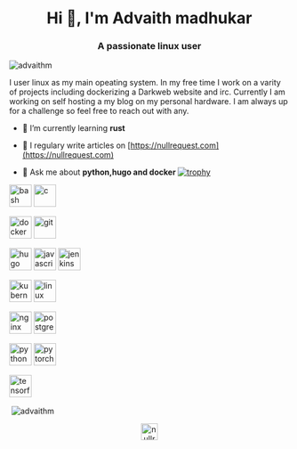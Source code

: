 <h1 align="center">Hi 👋, I'm Advaith madhukar</h1>
<h3 align="center">A passionate linux user</h3>

<p align="left"> <img src="https://komarev.com/ghpvc/?username=advaithm" alt="advaithm" /> </p>
I user linux as my main opeating system. In my free time I work on a varity of projects including dockerizing a Darkweb website and irc. Currently I am working on self hosting a my blog on my personal hardware. I am always up for a challenge so feel free to reach out with any. 

- 🌱 I’m currently learning **rust**

- 📝 I regulary write articles on [https://nullrequest.com](https://nullrequest.com)

- 💬 Ask me about **python,hugo and docker**
[![trophy](https://github-profile-trophy.vercel.app/?username=advaithm&theme=onedark)](https://github.com/ryo-ma/github-profile-trophy)
<p align="left"><img src="https://www.vectorlogo.zone/logos/gnu_bash/gnu_bash-icon.svg" alt="bash" width="40" height="40"/> <img src="https://devicons.github.io/devicon/devicon.git/icons/c/c-original.svg" alt="c" width="40" height="40"/> 

<img src="https://devicons.github.io/devicon/devicon.git/icons/docker/docker-original-wordmark.svg" alt="docker" width="40" height="40"/> <img src="https://www.vectorlogo.zone/logos/git-scm/git-scm-icon.svg" alt="git" width="40" height="40"/> 

<img src="https://api.iconify.design/logos-hugo.svg" alt="hugo" width="40" height="40"/> <img src="https://devicons.github.io/devicon/devicon.git/icons/javascript/javascript-original.svg" alt="javascript" width="40" height="40"/> <img src="https://www.vectorlogo.zone/logos/jenkins/jenkins-icon.svg" alt="jenkins" width="40" height="40"/> 

<img src="https://www.vectorlogo.zone/logos/kubernetes/kubernetes-icon.svg" alt="kubernetes" width="40" height="40"/> <img src="https://devicons.github.io/devicon/devicon.git/icons/linux/linux-original.svg" alt="linux" width="40" height="40"/> 

<img src="https://devicons.github.io/devicon/devicon.git/icons/nginx/nginx-original.svg" alt="nginx" width="40" height="40"/> <img src="https://devicons.github.io/devicon/devicon.git/icons/postgresql/postgresql-original-wordmark.svg" alt="postgresql" width="40" height="40"/> 

<img src="https://devicons.github.io/devicon/devicon.git/icons/python/python-original.svg" alt="python" width="40" height="40"/> <img src="https://www.vectorlogo.zone/logos/pytorch/pytorch-icon.svg" alt="pytorch" width="40" height="40"/> 

<img src="https://www.vectorlogo.zone/logos/tensorflow/tensorflow-icon.svg" alt="tensorflow" width="40" height="40"/></p><p>&nbsp;<img align="center" src="https://github-readme-stats.vercel.app/api?username=advaithm&show_icons=true" alt="advaithm" /></p>

<p align="center">
<a href="https://instagram.com/nullrequest_" target="blank"><img align="center" src="https://cdn.jsdelivr.net/npm/simple-icons@3.0.1/icons/instagram.svg" alt="nullrequest_" height="30" width="30" /></a>
</p>
